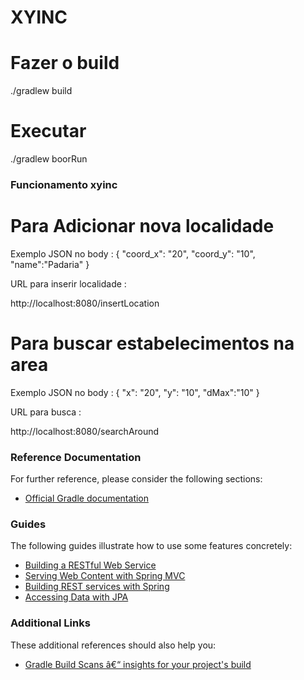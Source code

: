 # XYINC 

# Fazer o build
./gradlew build

# Executar

./gradlew boorRun

### Funcionamento xyinc

# Para Adicionar nova localidade


Exemplo JSON no body :
{
	"coord_x": "20",
	"coord_y": "10",
	"name":"Padaria"
}

URL para inserir localidade :

http://localhost:8080/insertLocation



# Para buscar estabelecimentos na area 

Exemplo JSON no body :
{
	"x": "20",
	"y": "10",
	"dMax":"10"
}

URL para busca :

http://localhost:8080/searchAround



### Reference Documentation
For further reference, please consider the following sections:

* [Official Gradle documentation](https://docs.gradle.org)

### Guides
The following guides illustrate how to use some features concretely:

* [Building a RESTful Web Service](https://spring.io/guides/gs/rest-service/)
* [Serving Web Content with Spring MVC](https://spring.io/guides/gs/serving-web-content/)
* [Building REST services with Spring](https://spring.io/guides/tutorials/bookmarks/)
* [Accessing Data with JPA](https://spring.io/guides/gs/accessing-data-jpa/)

### Additional Links
These additional references should also help you:

* [Gradle Build Scans â€“ insights for your project's build](https://scans.gradle.com#gradle)


